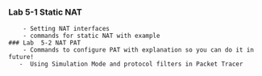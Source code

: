 
   ### Lab 5-1 Static NAT
        - Setting NAT interfaces
        - commands for static NAT with example
    ### Lab  5-2 NAT PAT
        - Commands to configure PAT with explanation so you can do it in future!
       -  Using Simulation Mode and protocol filters in Packet Tracer

